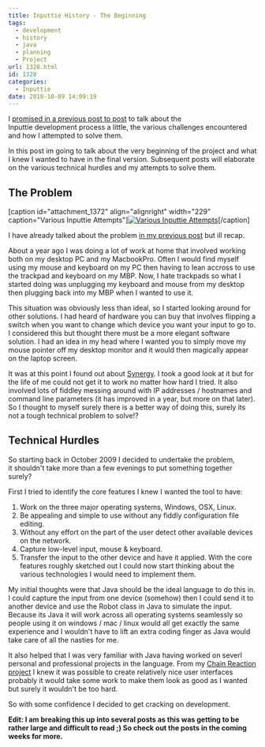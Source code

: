 ```yaml
---
title: Inputtie History - The Beginning
tags:
  - development
  - history
  - java
  - planning
  - Project
url: 1328.html
id: 1328
categories:
  - Inputtie
date: 2010-10-09 14:09:19
---
```


I [promised in a previous post to post](https://mikecann.co.uk/inputtie/announcing-inputtie/) to talk about the Inputtie development process a little, the various challenges encountered and how I attempted to solve them.
<!-- more -->
In this post im going to talk about the very beginning of the project and what I knew I wanted to have in the final version. Subsequent posts will elaborate on the various technical hurdles and my attempts to solve them.

## The Problem

[caption id="attachment_1372" align="alignright" width="229" caption="Various Inputtie Attempts"][![Various Inputtie Attempts](https://mikecann.co.uk/wp-content/uploads/2010/10/ScreenHunter_02-Oct.-09-13.46.jpg "Various Inputtie Attempts")](https://mikecann.co.uk/wp-content/uploads/2010/10/ScreenHunter_02-Oct.-09-13.46.jpg)[/caption]

I have already talked about the problem [in my previous post](https://mikecann.co.uk/inputtie/announcing-inputtie/) but ill recap.

About a year ago I was doing a lot of work at home that involved working both on my desktop PC and my MacbookPro. Often I would find myself using my mouse and keyboard on my PC then having to lean accross to use the trackpad and keyboard on my MBP. Now, I hate trackpads so what I started doing was unplugging my keyboard and mouse from my desktop then plugging back into my MBP when I wanted to use it.

This situation was obviously less than ideal, so I started looking around for other solutions. I had heard of hardware you can buy that involves flipping a switch when you want to change which device you want your input to go to. I considered this but thought there must be a more elegant software solution. I had an idea in my head where I wanted you to simply move my mouse pointer off my desktop monitor and it would then magically appear on the laptop screen.

It was at this point I found out about [Synergy](https://synergy2.sourceforge.net/). I took a good look at it but for the life of me could not get it to work no matter how hard I tried. It also involved lots of fiddley messing around with IP addresses / hostnames and command line parameters (it has improved in a year, but more on that later). So I thought to myself surely there is a better way of doing this, surely its not a tough technical problem to solve!?

## Technical Hurdles

So starting back in October 2009 I decided to undertake the problem, it shouldn't take more than a few evenings to put something together surely?

First I tried to identify the core features I knew I wanted the tool to have:

1.  Work on the three major operating systems, Windows, OSX, Linux.
2.  Be appealing and simple to use without any fiddly configuration file editing.
3.  Without any effort on the part of the user detect other available devices on the network.
4.  Capture low-level input, mouse &amp; keyboard.
5.  Transfer the input to the other device and have it applied.
With the core features roughly sketched out I could now start thinking about the various technologies I would need to implement them.

My initial thoughts were that Java should be the ideal language to do this in. I could capture the input from one device (somehow) then I could send it to another device and use the Robot class in Java to simulate the input. Because its Java it will work across all operating systems seamlessly so people using it on windows / mac / linux would all get exactly the same experience and I wouldn't have to lift an extra coding finger as Java would take care of all the nasties for me.

It also helped that I was very familiar with Java having worked on severl personal and professional projects in the language. From my [Chain Reaction project](https://mikecann.co.uk/chainreaction/chainreaction-binarysource-release/) I knew it was possible to create relatively nice user interfaces probably it would take some work to make them look as good as I wanted but surely it wouldn't be too hard.

So with some confidence I decided to get cracking on development.

**Edit: I am breaking this up into several posts as this was getting to be rather large and difficult to read ;) So check out the posts in the coming weeks for more.**